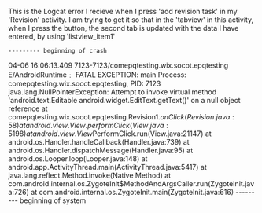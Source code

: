 This is the Logcat error I recieve when I press 'add revision task' in my 'Revision' activity. I am trying to get it so that in the 'tabview' in this activity, when I press the button, the second tab is updated with the data I have entered, by using 'listview_item1' 

    --------- beginning of crash
04-06 16:06:13.409    7123-7123/comepqtesting.wix.socot.epqtesting E/AndroidRuntime﹕ FATAL EXCEPTION: main
    Process: comepqtesting.wix.socot.epqtesting, PID: 7123
    java.lang.NullPointerException: Attempt to invoke virtual method 'android.text.Editable android.widget.EditText.getText()' on a null object reference
            at comepqtesting.wix.socot.epqtesting.Revision$1.onClick(Revision.java:58)
            at android.view.View.performClick(View.java:5198)
            at android.view.View$PerformClick.run(View.java:21147)
            at android.os.Handler.handleCallback(Handler.java:739)
            at android.os.Handler.dispatchMessage(Handler.java:95)
            at android.os.Looper.loop(Looper.java:148)
            at android.app.ActivityThread.main(ActivityThread.java:5417)
            at java.lang.reflect.Method.invoke(Native Method)
            at com.android.internal.os.ZygoteInit$MethodAndArgsCaller.run(ZygoteInit.java:726)
            at com.android.internal.os.ZygoteInit.main(ZygoteInit.java:616)
    --------- beginning of system


